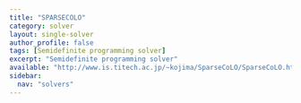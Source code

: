 ```yaml
---
title: "SPARSECOLO"
category: solver
layout: single-solver
author_profile: false
tags: [Semidefinite programming solver]
excerpt: "Semidefinite programming solver"
available: "http://www.is.titech.ac.jp/~kojima/SparseCoLO/SparseCoLO.htm"
sidebar:
  nav: "solvers"
---
```

